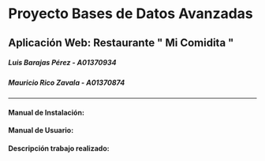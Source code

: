 # Proyecto Bases de Datos Avanzadas
## **Aplicación Web: Restaurante " Mi Comidita "**
##### *Luis Barajas Pérez - A01370934*
##### *Mauricio Rico Zavala - A01370874*
---
#### Manual de Instalación:
#### Manual de Usuario:
#### Descripción trabajo realizado:



<!-- ###### Database
This application uses Neo4j to power the database. The local instance for the database has to be listening in the port 7474 of your localhost. Also you will have to run the `$ bundle exec figaro install` command in order to generate the application.yml file, necessary for your private login username and password. After running it go to config/application.yml and configure the `DB_USERNAME: "(your username here)"` and the `DB_PASSWORD: "(your password here)"` variables. -->
